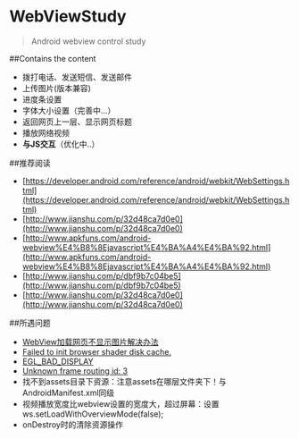 # WebViewStudy
> Android webview control study

##Contains the content

 - 拨打电话、发送短信、发送邮件
 - 上传图片(版本兼容)
 - 进度条设置
 - 字体大小设置（完善中...）
 - 返回网页上一层、显示网页标题
 - 播放网络视频
 - **与JS交互**（优化中..）

##推荐阅读
 - [https://developer.android.com/reference/android/webkit/WebSettings.html](https://developer.android.com/reference/android/webkit/WebSettings.html)
 - [http://www.jianshu.com/p/32d48ca7d0e0](http://www.jianshu.com/p/32d48ca7d0e0)
 - [http://www.apkfuns.com/android-webview%E4%B8%8Ejavascript%E4%BA%A4%E4%BA%92.html](http://www.apkfuns.com/android-webview%E4%B8%8Ejavascript%E4%BA%A4%E4%BA%92.html)
 - [http://www.jianshu.com/p/dbf9b7c04be5](http://www.jianshu.com/p/dbf9b7c04be5)
 - [http://www.jianshu.com/p/32d48ca7d0e0](http://www.jianshu.com/p/32d48ca7d0e0)

 
##所遇问题
 - [WebView加载网页不显示图片解决办法](http://blog.csdn.net/u013320868/article/details/52837671)
 - [Failed to init browser shader disk cache.](https://chromium.googlesource.com/chromium/src/+/dc26192a317d9511ce983fd4b26b1130fe25761a)
 - [EGL_BAD_DISPLAY](http://forum.xda-developers.com/showthread.php?t=2212632)
 - [Unknown frame routing id: 3](https://chromium.googlesource.com/chromium/src.git/+/46.0.2478.0/content/browser/android/java/gin_java_bridge_message_filter.cc)
 - 找不到assets目录下资源：注意assets在哪层文件夹下！与AndroidManifest.xml同级
 - 视频播放宽度比webview设置的宽度大，超过屏幕：设置ws.setLoadWithOverviewMode(false);
 - onDestroy时的清除资源操作